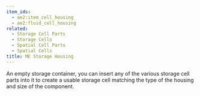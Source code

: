 ```yaml
---
item_ids:
  - ae2:item_cell_housing
  - ae2:fluid_cell_housing
related:
  - Storage Cell Parts
  - Storage Cells
  - Spatial Cell Parts
  - Spatial Cells
title: ME Storage Housing
---
```


An empty storage container, you can insert any of the various storage cell
parts into it to create a usable storage cell matching the type of the housing
and size of the component.

<RecipeFor id="item_cell_housing" />
<RecipeFor id="fluid_cell_housing" />
